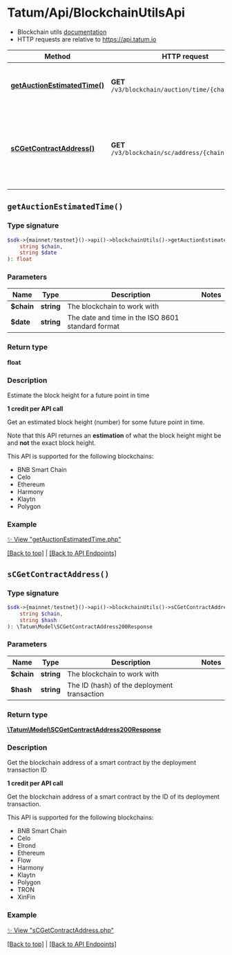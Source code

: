 # Tatum/Api/BlockchainUtilsApi

* Blockchain utils [documentation](https://apidoc.tatum.io/tag/Blockchain-utils/)
* HTTP requests are relative to https://api.tatum.io

Method | HTTP request | Description
------------- | ------------- | -------------
[**getAuctionEstimatedTime()**](#getauctionestimatedtime) | **GET** `/v3/blockchain/auction/time/{chain}/{date}` | Estimate the block height for a future point in time
[**sCGetContractAddress()**](#scgetcontractaddress) | **GET** `/v3/blockchain/sc/address/{chain}/{hash}` | Get the blockchain address of a smart contract by the deployment transaction ID


## `getAuctionEstimatedTime()`

### Type signature

```php
$sdk->{mainnet/testnet}()->api()->blockchainUtils()->getAuctionEstimatedTime(
    string $chain,
    string $date
): float
```

### Parameters

Name | Type | Description  | Notes
------------- | ------------- | ------------- | -------------
 **$chain** | **string**  | The blockchain to work with |
 **$date** | **string**  | The date and time in the ISO 8601 standard format |

### Return type

**float**

### Description

Estimate the block height for a future point in time

<p><b>1 credit per API call</b></p> <p>Get an estimated block height (number) for some future point in time.</p> <p>Note that this API returnes an <b>estimation</b> of what the block height might be and <b>not</b> the exact block height.</p> <p>This API is supported for the following blockchains:</p> <ul> <li>BNB Smart Chain</li> <li>Celo</li> <li>Ethereum</li> <li>Harmony</li> <li>Klaytn</li> <li>Polygon</li> </ul>

### Example

[✨ View "getAuctionEstimatedTime.php"](../../examples/Api/BlockchainUtilsApi/getAuctionEstimatedTime.php)

[[Back to top]](#) | [[Back to API Endpoints]](../index.md#api-endpoints)

## `sCGetContractAddress()`

### Type signature

```php
$sdk->{mainnet/testnet}()->api()->blockchainUtils()->sCGetContractAddress(
    string $chain,
    string $hash
): \Tatum\Model\SCGetContractAddress200Response
```

### Parameters

Name | Type | Description  | Notes
------------- | ------------- | ------------- | -------------
 **$chain** | **string**  | The blockchain to work with |
 **$hash** | **string**  | The ID (hash) of the deployment transaction |

### Return type

[**\Tatum\Model\SCGetContractAddress200Response**](../Model/SCGetContractAddress200Response.md)

### Description

Get the blockchain address of a smart contract by the deployment transaction ID

<p><b>1 credit per API call</b></p> <p>Get the blockchain address of a smart contract by the ID of its deployment transaction.</p> <p>This API is supported for the following blockchains:</p> <ul> <li>BNB Smart Chain</li> <li>Celo</li> <li>Elrond</li> <li>Ethereum</li> <li>Flow</li> <li>Harmony</li> <li>Klaytn</li> <li>Polygon</li> <li>TRON</li> <li>XinFin</li> </ul>

### Example

[✨ View "sCGetContractAddress.php"](../../examples/Api/BlockchainUtilsApi/sCGetContractAddress.php)

[[Back to top]](#) | [[Back to API Endpoints]](../index.md#api-endpoints)
